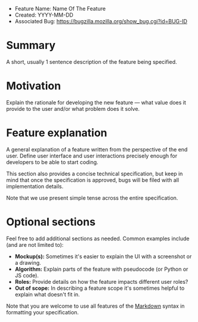 - Feature Name: Name Of The Feature
- Created: YYYY-MM-DD
- Associated Bug: https://bugzilla.mozilla.org/show_bug.cgi?id=BUG-ID

# Summary

A short, usually 1 sentence description of the feature being specified.

# Motivation

Explain the rationale for developing the new feature — what value does it provide to the user and/or what problem does it solve.

# Feature explanation

A general explanation of a feature written from the perspective of the end user. Define user interface and user interactions precisely enough for developers to be able to start coding.

This section also provides a concise technical specification, but keep in mind that once the specification is approved, bugs will be filed with all implementation details.

Note that we use present simple tense across the entire specification.

# Optional sections

Feel free to add additional sections as needed. Common examples include (and are not limited to):

- **Mockup(s):** Sometimes it's easier to explain the UI with a screenshot or a drawing.
- **Algorithm:** Explain parts of the feature with pseudocode (or Python or JS code).
- **Roles:** Provide details on how the feature impacts different user roles?
- **Out of scope:** In describing a feature scope it's sometimes helpful to explain what doesn't fit in.

Note that you are welcome to use all features of the [Markdown](https://guides.github.com/features/mastering-markdown/) syntax in formatting your specification.
